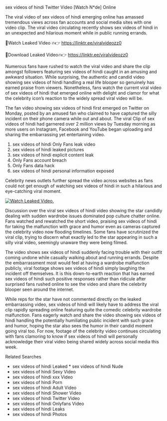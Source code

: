 ﻿sex videos of hindi Twitter Video [Watch N*de] Online

The viral video of ﻿sex videos of hindi emerging online has amassed tremendous views across fan accounts and social media sites with one video clip. The viral video circulating recently shows ﻿sex videos of hindi in an unexpected and hilarious moment while in public running errands. 

🔴Watch Leaked Video 🔥👉  https://linktr.ee/viralvideozz0 

🔴Download Leaked Video🔥👉  https://linktr.ee/viralvideozz0 

Numerous fans have rushed to watch the viral video and share the clip amongst followers featuring ﻿sex videos of hindi caught in an amusing and awkward situation. While surprising, the authentic and candid video showing ﻿sex videos of hindi handling a real life blooper so genuinely has earned praise from viewers. Nonetheless, fans watch the current viral video of ﻿sex videos of hindi that emerged online with delight and clamor for what the celebrity icon’s reaction to the widely spread viral video will be.

The fan video showing ﻿sex videos of hindi first emerged on Twitter on Monday, posted by an amused fan who claimed to have captured the silly incident on their phone camera while out and about. The viral Clip of ﻿sex videos of hindi had garnered over 2 million views by Tuesday morning as more users on Instagram, Facebook and YouTube began uploading and sharing the embarrassing yet entertaining video. 

1. ﻿sex videos of hindi Only Fans leak video
2. ﻿sex videos of hindi leaked pictures
3. ﻿sex videos of hindi explicit content leak
4. Only Fans account breach
5. Only Fans data hack
6. ﻿sex videos of hindi personal information exposed

Celebrity news outlets further spread the video across websites as fans could not get enough of watching ﻿sex videos of hindi in such a hilarious and eye-catching viral moment. 

[![Watch Leaked Video.](https://miro.medium.com/v2/resize:fit:828/format:webp/1*cilzJN44JGOrTw9NJCrNHA.gif "Watch Leaked Video")](https://linktr.ee/viralvideozz0)

Discussion over the viral ﻿sex videos of hindi video showing the star candidly dealing with sudden wardrobe issues dominated pop culture chatter online. Fans watched and rewatched the short video, praising ﻿sex videos of hindi for taking the malfunction with grace and humor even as cameras captured the celebrity video now flooding timelines. Some fans have scrutinized the viral clip, trying to discern what exactly led to the star appearing in such a silly viral video, seemingly unaware they were being filmed.

The video shows ﻿sex videos of hindi suddenly facing trouble with their outfit coming undone while casually walking about and running errands. Despite the embarrassment most would feel at having a wardrobe malfunction publicly, viral footage shows ﻿sex videos of hindi simply laughing the incident off themselves. It is this down-to-earth reaction that has earned ﻿sex videos of hindi such positive responses rather than ridicule after surprised fans rushed online to see the video and share the celebrity blooper seen around the internet.  

While reps for the star have not commented directly on the leaked embarrassing video, ﻿sex videos of hindi will likely have to address the viral clip rapidly spreading online featuring quite the comedic celebrity wardrobe malfunction. Fans eagerly watch and share the video showing ﻿sex videos of hindi handling the potentially humiliating public incident with such grace and humor, hoping the star also sees the humor in their candid moment going viral too. For now, footage of the celebrity video continues circulating with fans clamoring to know if ﻿sex videos of hindi will personally acknowledge their viral video being shared widely across social media this week.

Related Searches
* ﻿sex videos of hindi Leaked
﻿* sex videos of hindi Nude
* ﻿sex videos of hindi Sexy Video
* ﻿sex videos of hindi xxx Video
* ﻿sex videos of hindi Porn
* ﻿sex videos of hindi Adult Video
* ﻿sex videos of hindi Shower Video
* ﻿sex videos of hindi Twitter Video
* ﻿sex videos of hindi Onlyfans Video
* ﻿sex videos of hindi Leaks
* ﻿sex videos of hindi Photos